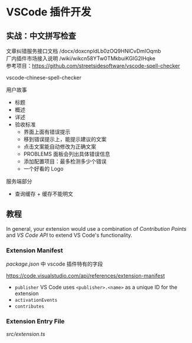 # VSCode 插件开发


## 实战：中文拼写检查

文章纠错服务接口文档 /docx/doxcnpldLb0zOQ9HNlCvDmIOqmb   
厂内插件市场接入说明 /wiki/wikcn58YTw0TMkbuiKGIG2IHqke   
参考项目：https://github.com/streetsidesoftware/vscode-spell-checker   

vscode-chinese-spell-checker

用户故事

* 标题
* 概述
* 详述
* 验收标准
  - 界面上面有错误提示
  - 移到错误提示上，能提示建议的文案
  - 点击文案能自动修改为正确文案
  - PROBLEMS 面板会列出具体错误信息
  - 添加配置项目：最多检测多少个错误
  - 一个好看的 Logo

服务端部分
  * 查询缓存 + 缓存不能明文

## 教程

In general, your extension would use a combination of *Contribution Points* and *VS Code API* to extend VS Code's functionality.

### Extension Manifest

_package.json_ 中 vscode 插件特有的字段

https://code.visualstudio.com/api/references/extension-manifest

* `publisher` VS Code uses `<publisher>.<name>` as a unique ID for the extension
* `activationEvents`
* `contributes`

### Extension Entry File

_src/extension.ts_



